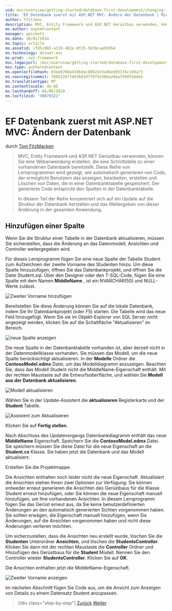 ```yaml
---
uid: mvc/overview/getting-started/database-first-development/changing-the-database
title: 'EF Datenbank zuerst mit ASP.NET MVC: Ändern der Datenbank | Microsoft Docs'
author: tfitzmac
description: MVC, Entity Framework und ASP.NET Gerüstbau verwenden, können Sie eine Webanwendung erstellen, die eine Schnittstelle zu einer vorhandenen Datenbank bereitstellt. Dieses Lernprogramm Seri...
ms.author: aspnetcontent
manager: wpickett
ms.date: 10/01/2014
ms.topic: article
ms.assetid: cfd5c083-a319-482e-8f25-5b38caa93954
ms.technology: dotnet-mvc
ms.prod: .net-framework
msc.legacyurl: /mvc/overview/getting-started/database-first-development/changing-the-database
msc.type: authoredcontent
ms.openlocfilehash: 63ee8768a43dbdac80922e3adbedd3378c10da73
ms.sourcegitcommit: f8852267f463b62d7f975e56bea9aa3f68fbbdeb
ms.translationtype: MT
ms.contentlocale: de-DE
ms.lasthandoff: 04/06/2018
ms.locfileid: "30879321"
---
```

<a name="ef-database-first-with-aspnet-mvc-changing-the-database"></a>EF Datenbank zuerst mit ASP.NET MVC: Ändern der Datenbank
====================
durch [Tom FitzMacken](https://github.com/tfitzmac)

> MVC, Entity Framework und ASP.NET Gerüstbau verwenden, können Sie eine Webanwendung erstellen, die eine Schnittstelle zu einer vorhandenen Datenbank bereitstellt. Diese Reihe von Lernprogrammen wird gezeigt, wie automatisch generieren von Code, der ermöglicht Benutzern das anzeigen, bearbeiten, erstellen und Löschen von Daten, die in einer Datenbanktabelle gespeichert. Der generierte Code entspricht den Spalten in der Datenbanktabelle.
> 
> In diesem Teil der Reihe konzentriert sich auf ein Update auf die Struktur der Datenbank herstellen und das Weitergeben von dieser Änderung in der gesamten Anwendung.


## <a name="add-a-column"></a>Hinzufügen einer Spalte

Wenn Sie die Struktur einer Tabelle in der Datenbank aktualisieren, müssen Sie sicherstellen, dass die Änderung an das Datenmodell, Ansichten und Controller weitergegeben wird.

Für dieses Lernprogramm fügen Sie eine neue Spalte der Tabelle Student zum Aufzeichnen der zweite Vorname des Studenten hinzu. Um diese Spalte hinzuzufügen, öffnen Sie das Datenbankprojekt, und öffnen Sie die Datei Student.sql. Über den Designer oder den T-SQL-Code, fügen Sie eine Spalte mit dem Namen **MiddleName** , ist ein NVARCHAR(50) und NULL-Werte zulässt.

![Zweiter Vorname hinzufügen](changing-the-database/_static/image1.png)

Bereitstellen Sie diese Änderung können Sie auf die lokale Datenbank, indem Sie Ihr Datenbankprojekt (oder F5) starten. Die Tabelle wird das neue Feld hinzugefügt. Wenn Sie sie im Objekt-Explorer von SQL Server nicht angezeigt werden, klicken Sie auf die Schaltfläche "Aktualisieren" im Bereich.

![neue Spalte anzeigen](changing-the-database/_static/image2.png)

Die neue Spalte in der Datenbanktabelle vorhanden ist, aber derzeit nicht in der Datenmodellklasse vorhanden. Sie müssen das Modell, um die neue Spalte berücksichtigt aktualisieren. In der **Modelle** Ordner die **ContosoModel.edmx** Datei, um das Modelldiagramm anzuzeigen. Beachten Sie, dass das Modell Student nicht die MiddleName-Eigenschaft enthält. Mit der rechten Maustaste auf die Entwurfsoberfläche, und wählen Sie **Modell aus der Datenbank aktualisieren**.

![Modell aktualisieren](changing-the-database/_static/image3.png)

Wählen Sie in der Update-Assistent die **aktualisieren** Registerkarte und der **Student** Tabelle.

![Assistent zum Aktualisieren](changing-the-database/_static/image4.png)

Klicken Sie auf **Fertig stellen**.

Nach Abschluss des Updatevorgangs Datenbankdiagramm enthält das neue **MiddleName** Eigenschaft. Speichern Sie die **ContosoModel.edmx** Datei. Sie speichern müssen Sie diese Datei für die neue Eigenschaft an die **Student.cs** Klasse. Sie haben jetzt die Datenbank und das Modell aktualisiert.

Erstellen Sie die Projektmappe.

Die Ansichten enthalten noch leider nicht die neue Eigenschaft. Aktualisiert die Ansichten stehen Ihnen zwei Optionen zur Verfügung: Sie können entweder erneut generieren die Ansichten des Gerüstbaus für die Klasse Student erneut hinzufügen, oder Sie können die neue Eigenschaft manuell hinzufügen, um Ihre vorhandenen Ansichten. In diesem Lernprogramm fügen Sie das Gerüst erneut aus, da Sie keine benutzerdefinierten Änderungen an den automatisch generierten Sichten vorgenommen haben. Sie sollten erwägen, die Eigenschaft manuell hinzufügen, wenn Sie Änderungen, auf die Ansichten vorgenommen haben und nicht diese Änderungen verlieren möchten.

Um sicherzustellen, dass die Ansichten neu erstellt wurde, löschen Sie die **Studenten** Unterordner **Ansichten**, und löschen die **StudentsController**. Klicken Sie dann mit der rechten Maustaste die **Controller** Ordner und Hinzufügen des Gerüstbaus für die **Student** Modell. Nennen Sie den Controller wieder **StudentsController**. Klicken Sie auf **OK**.

Die Ansichten enthalten jetzt die MiddleName-Eigenschaft.

![Zweiter Vorname anzeigen](changing-the-database/_static/image5.png)

Im nächsten Abschnitt fügen Sie Code aus, um die Ansicht zum Anzeigen von Details zu einem Datensatz Student anzupassen.

> [!div class="step-by-step"]
> [Zurück](generating-views.md)
> [Weiter](customizing-a-view.md)
